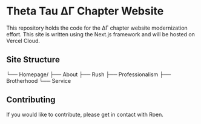 # Theta Tau ΔΓ Chapter Website

This repository holds the code for the ΔΓ chapter website modernization effort. This site is written using the Next.js framework and will be hosted on Vercel Cloud.

## Site Structure

└── Homepage/
    ├── About
    ├── Rush
    ├── Professionalism
    ├── Brotherhood
    └── Service


## Contributing

If you would like to contribute, please get in contact with Roen.
